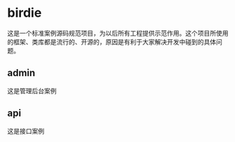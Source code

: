 # birdie
这是一个标准案例源码规范项目，为以后所有工程提供示范作用。这个项目所使用的框架、类库都是流行的、开源的，原因是有利于大家解决开发中碰到的具体问题。

## admin
这是管理后台案例

## api
这是接口案例
